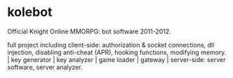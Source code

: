 # kolebot
Official Knight Online MMORPG: bot software 2011-2012.

full project including
client-side: authorization & socket connections, dll injection, disabling anti-cheat (APR), hooking functions, modifying memory. | key generator | key analyzer | game loader | gateway | server-side: server software, server analyzer.
